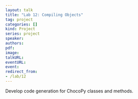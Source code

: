 ```yaml
---
layout: talk
title: "Lab 12: Compiling Objects"
tag: project
categories: []
kind: Project
series: project
speaker:
authors:
pdf:
image:
talkURL:
eventURL:
event:
redirect_from:
- /lab/12
---
```


Develop code generation for ChocoPy classes and methods.

